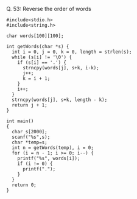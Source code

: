 Q. 53: Reverse the order of words

    #include<stdio.h>
    #include<string.h>
    
    char words[100][100];
    
    int getWords(char *s) {
      int i = 0, j = 0, k = 0, length = strlen(s);
      while (s[i] != '\0') {
        if (s[i] == '.') {
          strncpy(words[j], s+k, i-k);
          j++;
          k = i + 1;
        }
        i++;
      }
      strncpy(words[j], s+k, length - k);
      return j + 1;
    }
           
    int main()
    {
      char s[2000];
      scanf("%s",s);
      char *temp=s;
      int n = getWords(temp), i = 0;
      for (i = n - 1; i >= 0; i--) {
        printf("%s", words[i]);
        if (i != 0) {
          printf(".");
        }
      }
      return 0;
    }

<!--stackedit_data:
eyJoaXN0b3J5IjpbLTM4ODk3OTQxM119
-->